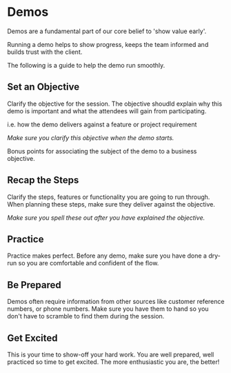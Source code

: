 # Demos

Demos are a fundamental part of our core belief to 'show value early'.

Running a demo helps to show progress, keeps the team informed and builds trust
with the client.

The following is a guide to help the demo run smoothly.

## Set an Objective

Clarify the objective for the session. The objective shoudld explain why this demo is important and what the attendees will gain from participating.

i.e. how the demo delivers against a feature or project requirement

*Make sure you clarify this objective when the demo starts.*

Bonus points for associating the subject of the demo to a business objective.

## Recap the Steps

Clarify the steps, features or functionality you are going to run through. When
planning these steps, make sure they deliver against the objective.

*Make sure you spell these out after you have explained the objective.*

## Practice

Practice makes perfect. Before any demo, make sure you have done a dry-run so
you are comfortable and confident of the flow.

## Be Prepared

Demos often require information from other sources like customer reference
numbers, or phone numbers. Make sure you have them to hand so you don't have to
scramble to find them during the session.

## Get Excited

This is your time to show-off your hard work. You are well prepared, well practiced so time to get excited. The more enthusiastic you are, the better!
